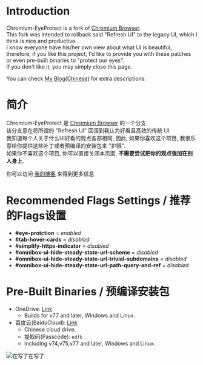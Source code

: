 # Introduction
Chromium-EyeProtect is a fork of [Chromium Browser](https://www.chromium.org/Home).<br />
This fork was intended to rollback said "Refresh UI" to the legacy UI, which I think is nice and productive.<br />
I know everyone have his/her own view about what UI is beautiful, therefore, if you like this project, I'd like to provide you with these patches or even pre-built binaries to "protect our eyes".<br />
If you don't like it, you may simply close this page.<br />

You can check [My Blog(Chinese)](https://blog.berd.moe/archives/chromium-eyeprotect/) for extra descriptions.

# 简介
Chromium-EyeProtect 是 [Chromium Browser](https://www.chromium.org/Home) 的一个分支.<br />
该分支意在将所谓的 "Refresh UI" 回滚到我认为好看且高效的传统 UI<br />
我知道每个人关于什么UI好看的观点各部相同, 因此, 如果你喜欢这个项目, 我很乐意给你提供这些补丁或者预编译的安装包来 "护眼".<br />
如果你不喜欢这个项目, 你可以直接关闭本页面, **不需要尝试把你的观点强加在别人身上**.<br />

你可以访问 [我的博客](https://blog.berd.moe/archives/chromium-eyeprotect/) 来得到更多信息

# Recommended Flags Settings / 推荐的Flags设置
* __#eye-protction__ = *enabled*
* __#tab-hover-cards__ = *disabled*
* __#simplify-https-indicator__ = *disabled*
* __#omnibox-ui-hide-steady-state-url-scheme__ = *disabled*
* __#omnibox-ui-hide-steady-state-url-trivial-subdomains__ = *disabled*
* __#omnibox-ui-hide-steady-state-url-path-query-and-ref__ = *disabled*

# Pre-Built Binaries / 预编译安装包
- OneDrive: [Link](https://fengberd-my.sharepoint.com/:f:/g/personal/admin_berd_moe/EgfAnbvVaB5KucXzZ7VXSMwB_1c1EFyokgcc2m8ZUb3m2A?e=YuAFcz)
	- Builds for v77 and later, Windows and Linux.
- 百度云(BaiduCloud): [Link](https://pan.baidu.com/s/1o_jbSlPvJ9jyC-AnebLFjA)
	- Chinese cloud drive.
	- 提取码(Passcode): `edfb`
	- Including v74,v75,v77 and later, Windows and Linux.

![在写了在写了](https://raw.githubusercontent.com/fengberd/Chromium-EyeProtect/gugu/gugu.jpg)
